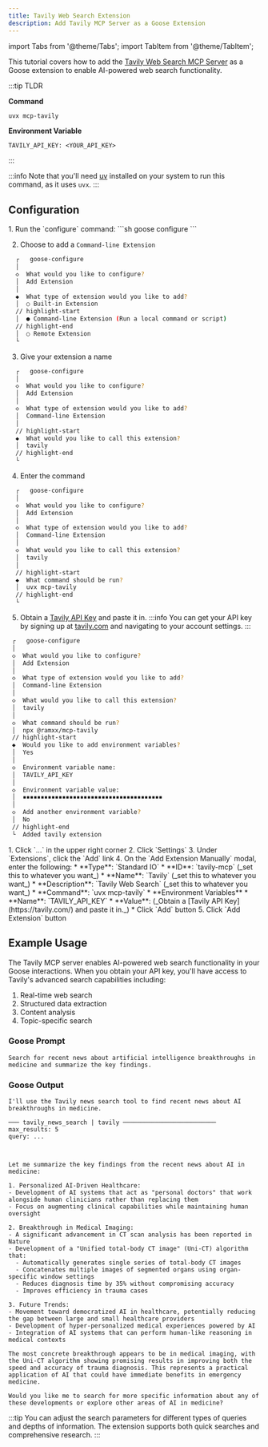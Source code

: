 ```yaml
---
title: Tavily Web Search Extension
description: Add Tavily MCP Server as a Goose Extension
---
```


import Tabs from '@theme/Tabs';
import TabItem from '@theme/TabItem';

This tutorial covers how to add the [Tavily Web Search MCP Server](https://github.com/RamXX/mcp-tavily) as a Goose extension to enable AI-powered web search functionality.

:::tip TLDR

**Command**
```sh
uvx mcp-tavily
```

**Environment Variable**
```
TAVILY_API_KEY: <YOUR_API_KEY>
```
:::

:::info
Note that you'll need [uv](https://docs.astral.sh/uv/#installation) installed on your system to run this command, as it uses `uvx`.
:::

## Configuration

<Tabs groupId="interface">
  <TabItem value="cli" label="Goose CLI" default>
  1. Run the `configure` command:
  ```sh
  goose configure
  ```

  2. Choose to add a `Command-line Extension`
  ```sh
    ┌   goose-configure 
    │
    ◇  What would you like to configure?
    │  Add Extension 
    │
    ◆  What type of extension would you like to add?
    │  ○ Built-in Extension 
    // highlight-start    
    │  ● Command-line Extension (Run a local command or script)
    // highlight-end    
    │  ○ Remote Extension 
    └ 
  ```

  3. Give your extension a name
  ```sh
    ┌   goose-configure 
    │
    ◇  What would you like to configure?
    │  Add Extension 
    │
    ◇  What type of extension would you like to add?
    │  Command-line Extension 
    │
    // highlight-start
    ◆  What would you like to call this extension?
    │  tavily
    // highlight-end
    └ 
  ```

  4. Enter the command
  ```sh
    ┌   goose-configure 
    │
    ◇  What would you like to configure?
    │  Add Extension 
    │
    ◇  What type of extension would you like to add?
    │  Command-line Extension 
    │
    ◇  What would you like to call this extension?
    │  tavily
    │
    // highlight-start
    ◆  What command should be run?
    │  uvx mcp-tavily
    // highlight-end
    └ 
  ```  

  5. Obtain a [Tavily API Key](https://tavily.com/) and paste it in.
  :::info
  You can get your API key by signing up at [tavily.com](https://app.tavily.com/) and navigating to your account settings.
  :::

   ```sh
    ┌   goose-configure 
    │
    ◇  What would you like to configure?
    │  Add Extension 
    │
    ◇  What type of extension would you like to add?
    │  Command-line Extension 
    │
    ◇  What would you like to call this extension?
    │  tavily
    │
    ◇  What command should be run?
    │  npx @ramxx/mcp-tavily
    // highlight-start
    ◆  Would you like to add environment variables?
    │  Yes 
    │
    ◇  Environment variable name:
    │  TAVILY_API_KEY
    │
    ◇  Environment variable value:
    │  ▪▪▪▪▪▪▪▪▪▪▪▪▪▪▪▪▪▪▪▪▪▪▪▪▪▪▪▪▪▪▪▪▪▪▪▪▪▪▪
    │
    ◇  Add another environment variable?
    │  No 
    // highlight-end
    └  Added tavily extension
  ```  

  </TabItem>
  <TabItem value="ui" label="Goose Desktop">
  1. Click `...` in the upper right corner
  2. Click `Settings`
  3. Under `Extensions`, click the `Add` link
  4. On the `Add Extension Manually` modal, enter the following:
        * **Type**: `Standard IO`
        * **ID**: `tavily-mcp` (_set this to whatever you want_)
        * **Name**: `Tavily` (_set this to whatever you want_)
        * **Description**: `Tavily Web Search` (_set this to whatever you want_)
        * **Command**: `uvx mcp-tavily`
        * **Environment Variables**
            * **Name**: `TAVILY_API_KEY`
            * **Value**: (_Obtain a [Tavily API Key](https://tavily.com/) and paste it in._)
            * Click `Add` button
  5. Click `Add Extension` button
  </TabItem>
</Tabs>

## Example Usage

The Tavily MCP server enables AI-powered web search functionality in your Goose interactions. When you obtain your API key, you'll have access to Tavily's advanced search capabilities including:

1. Real-time web search
2. Structured data extraction
3. Content analysis
4. Topic-specific search

### Goose Prompt

```
Search for recent news about artificial intelligence breakthroughs in medicine and summarize the key findings.
```

### Goose Output

```
I'll use the Tavily news search tool to find recent news about AI breakthroughs in medicine.

─── tavily_news_search | tavily ──────────────────────────
max_results: 5
query: ...



Let me summarize the key findings from the recent news about AI in medicine:

1. Personalized AI-Driven Healthcare:
- Development of AI systems that act as "personal doctors" that work alongside human clinicians rather than replacing them
- Focus on augmenting clinical capabilities while maintaining human oversight

2. Breakthrough in Medical Imaging:
- A significant advancement in CT scan analysis has been reported in Nature
- Development of a "Unified total-body CT image" (Uni-CT) algorithm that:
  - Automatically generates single series of total-body CT images
  - Concatenates multiple images of segmented organs using organ-specific window settings
  - Reduces diagnosis time by 35% without compromising accuracy
  - Improves efficiency in trauma cases

3. Future Trends:
- Movement toward democratized AI in healthcare, potentially reducing the gap between large and small healthcare providers
- Development of hyper-personalized medical experiences powered by AI
- Integration of AI systems that can perform human-like reasoning in medical contexts

The most concrete breakthrough appears to be in medical imaging, with the Uni-CT algorithm showing promising results in improving both the speed and accuracy of trauma diagnosis. This represents a practical application of AI that could have immediate benefits in emergency medicine.

Would you like me to search for more specific information about any of these developments or explore other areas of AI in medicine?
```

:::tip
You can adjust the search parameters for different types of queries and depths of information. The extension supports both quick searches and comprehensive research.
:::